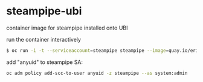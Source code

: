 # steampipe-ubi
container image for steampipe installed onto UBI

run the container interactively
```sh
$ oc run -i -t --serviceaccount=steampipe steampipe --image=quay.io/erikerlandson/steampipe:latest --command -- /bin/bash
```

add "anyuid" to steampipe SA:
```sh
oc adm policy add-scc-to-user anyuid -z steampipe --as system:admin
```
